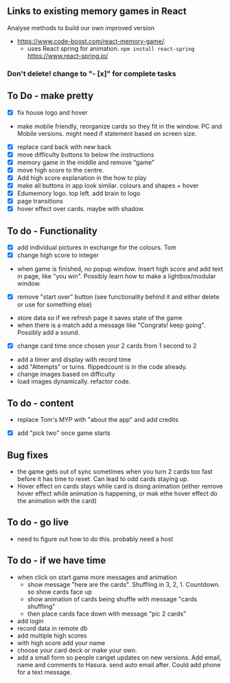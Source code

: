## Links to existing memory games in React

Analyse methods to build our own improved version

- https://www.code-boost.com/react-memory-game/.
  - uses React spring for animation. `npm install react-spring` https://www.react-spring.io/

### Don't delete! change to "- [x]" for complete tasks

## To Do - make pretty

- [x] fix house logo and hover
- make mobile friendly, reorganize cards so they fit in the window. PC and Mobile versions. might need if statement based on screen size.
- [x] replace card back with new back
- [x] move difficulty buttons to below the instructions
- [x] memory game in the middle and remove "game"
- [x] move high score to the centre.
- [x] Add high score explanation in the how to play
- [x] make all buttons in app look similar. colours and shapes + hover
- [x] Edumemory logo. top left. add brain to logo
- [x] page transitions
- [x] hover effect over cards. maybe with shadow.

## To do - Functionality

- [x] add individual pictures in exchange for the colours. Tom
- [x] change high score to integer
- when game is finished, no popup window. Insert high score and add text in page, like "you win". Possibly learn how to make a lightbox/modular window.
- [x] remove "start over" button (see functionality behind it and either delete or use for something else)
- store data so if we refresh page it saves state of the game
- when there is a match add a message like "Congrats! keep going". Possibly add a sound.
- [x] change card time once chosen your 2 cards from 1 second to 2
- add a timer and display with record time
- add "Attempts" or turns. flippedcount is in the code already.
- change images based on difficulty
- load images dynamically. refactor code.

## To do - content

- replace Tom's MYP with "about the app" and add credits
- [x] add "pick two" once game starts

## Bug fixes

- the game gets out of sync sometimes when you turn 2 cards too fast before it has time to reset. Can lead to odd cards staying up.
- Hover effect on cards stays while card is doing animation (either remove hover effect while animation is happening, or mak ethe hover effect do the animation with the card)

## To do - go live

- need to figure out how to do this. probably need a host

## To do - if we have time

- when click on start game more messages and animation
  - show message "here are the cards". Shuffling in 3, 2, 1. Countdown. so show cards face up
  - show animation of cards being shuffle with message "cards shuffling"
  - then place cards face down with message "pic 2 cards"
- add login
- record data in remote db
- add multiple high scores
- with high score add your name
- choose your card deck or make your own.
- add a small form so people canget updates on new versions. Add email, name and comments to Hasura. send auto email after. Could add phone for a text message.
